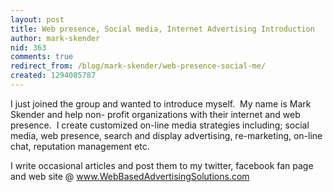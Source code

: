 ```yaml
---
layout: post
title: Web presence, Social media, Internet Advertising Introduction
author: mark-skender
nid: 363
comments: true
redirect_from: /blog/mark-skender/web-presence-social-me/
created: 1294085787
---
```

<p>I just joined the group and wanted to introduce myself.&nbsp; My name is Mark Skender and help non- profit organizations with their internet and web presence.&nbsp; I create customized on-line media strategies including; social media, web presence, search and display advertising, re-marketing, on-line chat, reputation management etc.</p>
<p>I write occasional articles and post them to my twitter, facebook fan page and web site @ <a href="http://www.webbasedadvertisingsolutions.com/">www.WebBasedAdvertisingSolutions.com</a> &nbsp;</p>
